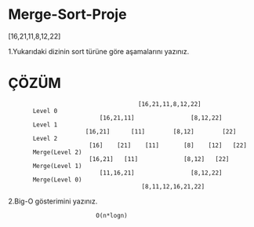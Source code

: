 # Merge-Sort-Proje
[16,21,11,8,12,22]

1.Yukarıdaki dizinin sort türüne göre aşamalarını yazınız.

# ÇÖZÜM
                                         [16,21,11,8,12,22]
           Level 0 
                              [16,21,11]                [8,12,22]
           Level 1
                          [16,21]      [11]        [8,12]        [22]
           Level 2
                           [16]    [21]    [11]       [8]    [12]   [22]
           Merge(Level 2)
                           [16,21]   [11]             [8,12]   [22]
           Merge(Level 1)
                              [11,16,21]                [8,12,22] 
           Merge(Level 0)
                                          [8,11,12,16,21,22]
																
2.Big-O gösterimini yazınız.		
	             
							 O(n*logn)
	
																
